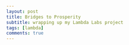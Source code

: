 ```yaml
---
layout: post
title: Bridges to Prosperity
subtitle: wrapping up my Lambda Labs project
tags: [lambda]
comments: true
---
```


